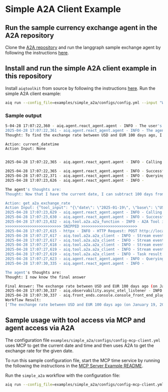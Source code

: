 <!--
SPDX-FileCopyrightText: Copyright (c) 2025, NVIDIA CORPORATION & AFFILIATES. All rights reserved.
SPDX-License-Identifier: Apache-2.0

Licensed under the Apache License, Version 2.0 (the "License");
you may not use this file except in compliance with the License.
You may obtain a copy of the License at

http://www.apache.org/licenses/LICENSE-2.0

Unless required by applicable law or agreed to in writing, software
distributed under the License is distributed on an "AS IS" BASIS,
WITHOUT WARRANTIES OR CONDITIONS OF ANY KIND, either express or implied.
See the License for the specific language governing permissions and
limitations under the License.
-->
# Simple A2A Client Example
## Run the sample currency exchange agent in the A2A repository
Clone the [A2A repository](https://github.com/google/A2A/) and run the langgraph sample exchange agent by following the instructions [here](https://github.com/google/A2A/tree/main/samples/python/agents/langgraph#setup--running).


## Install and run the simple A2A client example in this repository

Install `aiqtoolkit` from source by following the instructions [here](https://github.com/NVIDIA/AgentIQ/). Run the simple A2A client example:
```bash
aiq run --config_file=examples/simple_a2a/configs/config.yml --input "What was the exchange rate between usd and euro 100 days ago?"
```

### Sample output

```bash
5-04-28 17:07:22,360 - aiq.agent.react_agent.agent - INFO - The user's question was: What was the exchange rate between usd and euro 100 days ago?
2025-04-28 17:07:22,361 - aiq.agent.react_agent.agent - INFO - The agent's thoughts are:
Thought: To find the exchange rate between USD and EUR 100 days ago, I need to know the current date and then subtract 100 days from it. After that, I can use the get_a2a_exchange_rate tool to find the exchange rate for the given date.

Action: current_datetime
Action Input: None


2025-04-28 17:07:22,365 - aiq.agent.react_agent.agent - INFO - Calling tool current_datetime with input: None

2025-04-28 17:07:22,365 - aiq.agent.react_agent.agent - INFO - Successfully parsed structured tool input from Action Input
2025-04-28 17:07:22,371 - aiq.agent.react_agent.agent - INFO - Querying agent, attempt: 1
2025-04-28 17:07:23,626 - aiq.agent.react_agent.agent - INFO -

The agent's thoughts are:
Thought: Now that I have the current date, I can subtract 100 days from it to find the date 100 days ago.

Action: get_a2a_exchange_rate
Action Input: {"tool_input": "{\"date\": \"2025-01-19\", \"base\": \"USD\", \"target\": \"EUR\"}"}
2025-04-28 17:07:23,629 - aiq.agent.react_agent.agent - INFO - Calling tool get_a2a_exchange_rate with input: {"tool_input": "{\"date\": \"2025-01-19\", \"base\": \"USD\", \"target\": \"EUR\"}"}
2025-04-28 17:07:23,630 - aiq.agent.react_agent.agent - INFO - Successfully parsed structured tool input from Action Input
2025-04-28 17:07:23,632 - aiq.tool.a2a.a2a_function - INFO - A2A Tool input: {"date": "2025-01-19", "base": "USD", "target": "EUR"}
>>>>>>>>>>>>>>>>>>>>>>>>> SNIPPED >>>>>>>>>>>>>>>>>>>>>>>>>
2025-04-28 17:07:27,615 - httpx - INFO - HTTP Request: POST http://localhost:10000 "HTTP/1.1 200 OK"
2025-04-28 17:07:27,617 - aiq.tool.a2a.a2a_client - INFO - Stream event: {"jsonrpc":"2.0","id":"c91ee55f7a05443c9070020bc92674e0","result":{"id":"1bdde5253bc64f8798b424a9c1c3df47","status":{"state":"working","message":{"role":"agent","parts":[{"type":"text","text":"Looking up the exchange rates..."}]},"timestamp":"2025-04-28T17:07:24.414047"},"final":false}}
2025-04-28 17:07:27,617 - aiq.tool.a2a.a2a_client - INFO - Stream event: {"jsonrpc":"2.0","id":"c91ee55f7a05443c9070020bc92674e0","result":{"id":"1bdde5253bc64f8798b424a9c1c3df47","status":{"state":"working","message":{"role":"agent","parts":[{"type":"text","text":"Processing the exchange rates.."}]},"timestamp":"2025-04-28T17:07:25.240253"},"final":false}}
2025-04-28 17:07:27,618 - aiq.tool.a2a.a2a_client - INFO - Stream event: {"jsonrpc":"2.0","id":"c91ee55f7a05443c9070020bc92674e0","result":{"id":"1bdde5253bc64f8798b424a9c1c3df47","artifact":{"parts":[{"type":"text","text":"I retrieved the exchange rate between USD and EUR for January 17, 2025. The exchange rate is 1 USD to 0.97106 EUR. Note that the date provided was unavailable and the rate from the closest available date was provided."}],"index":0,"append":false}}}
2025-04-28 17:07:27,619 - aiq.tool.a2a.a2a_client - INFO - Stream event: {"jsonrpc":"2.0","id":"c91ee55f7a05443c9070020bc92674e0","result":{"id":"1bdde5253bc64f8798b424a9c1c3df47","status":{"state":"completed","timestamp":"2025-04-28T17:07:27.612059"},"final":true}}
2025-04-28 17:07:27,619 - aiq.tool.a2a.a2a_client - INFO - Task result: I retrieved the exchange rate between USD and EUR for January 17, 2025. The exchange rate is 1 USD to 0.97106 EUR. Note that the date provided was unavailable and the rate from the closest available date was provided.
2025-04-28 17:07:27,623 - aiq.agent.react_agent.agent - INFO - Querying agent, attempt: 1
2025-04-28 17:07:30,335 - aiq.agent.react_agent.agent - INFO -

The agent's thoughts are:
Thought: I now know the final answer

Final Answer: The exchange rate between USD and EUR 100 days ago (on January 19, 2025) was approximately 1 USD to 0.97106 EUR.
2025-04-28 17:07:30,337 - aiq.observability.async_otel_listener - INFO - Intermediate step stream completed. No more events will arrive.
2025-04-28 17:07:30,337 - aiq.front_ends.console.console_front_end_plugin - INFO - --------------------------------------------------
Workflow Result:
['The exchange rate between USD and EUR 100 days ago (on January 19, 2025) was approximately 1 USD to 0.97106 EUR.']
```

## Sample usage with tool access via MCP and agent access via A2A

The configuration file `examples/simple_a2a/configs/config-mcp-client.yml` uses MCP to get the current date and time and then uses A2A to get the exchange rate for the given date.

To run this sample configuration file, start the MCP time service by running the following the instructions in the [MCP Server Example README](../mcp_server/README.md).

Run the `simple_a2a` workflow with the configuration file:
```bash
aiq run --config_file=examples/simple_a2a/configs/config-mcp-client.yml --input "What was the exchange rate between usd and euro 100 days ago?"
```

